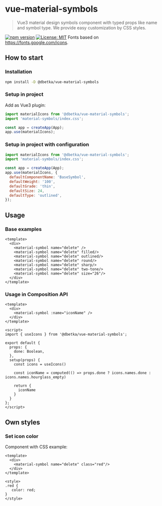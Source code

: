 # vue-material-symbols
> Vue3 material design symbols component with typed props like name and symbol type. We provide easy customization by CSS styles.

[![npm version](https://badge.fury.io/js/%40dbetka%2Fvue-material-symbols.svg)](https://badge.fury.io/js/%40dbetka%2Fvue-material-symbols)
[![License: MIT](https://img.shields.io/badge/License-MIT-yellow.svg)](https://opensource.org/licenses/MIT)
Fonts based on https://fonts.google.com/icons.

## How to start

### Installation
```bash
npm install -D @dbetka/vue-material-symbols
```

### Setup in project

Add as Vue3 plugin:
```js
import materialIcons from '@dbetka/vue-material-symbols';
import 'material-symbols/index.css';

const app = createApp(App);
app.use(materialIcons);
```

### Setup in project with configuration

```js
import materialIcons from '@dbetka/vue-material-symbols';
import 'material-symbols/index.css';

const app = createApp(App);
app.use(materialIcons, {
  defaultComponentName: 'BaseSymbol',
  defaultWeight: '100',
  defaultGrade: 'thin',
  defaultSize: 24,
  defaultType: 'outlined',
});
```


## Usage

### Base examples
```vue
<template>
  <div>
    <material-symbol name="delete" />
    <material-symbol name="delete" filled/>
    <material-symbol name="delete" outlined/>
    <material-symbol name="delete" round/>
    <material-symbol name="delete" sharp/>
    <material-symbol name="delete" two-tone/>
    <material-symbol name="delete" size="26"/>
  </div>
</template>
```

### Usage in Composition API
```vue
<template>
  <div>
    <material-symbol :name="iconName" />
  </div>
</template>

<script>
import { useIcons } from '@dbetka/vue-material-symbols';

export default {
  props: {
    done: Boolean,
  },
  setup(props) {
    const icons = useIcons()
    
    const iconName = computed(() => props.done ? icons.names.done : icons.names.hourglass_empty)
    
    return {
      iconName
    }
  }
};
</script>
```

## Own styles

### Set icon color

Component with CSS example:
```vue
<template>
  <div>
    <material-symbol name="delete" class="red"/>
  </div>
</template>

<style>
.red {
   color: red;
}
</style>
```

